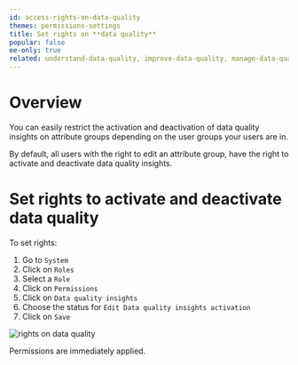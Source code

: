 ```yaml
---
id: access-rights-on-data-quality
themes: permissions-settings
title: Set rights on **data quality**
popular: false
ee-only: true
related: understand-data-quality, improve-data-quality, manage-data-quality
---
```


# Overview
You can easily restrict the activation and deactivation of data quality insights on attribute groups depending on the user groups your users are in.

By default, all users with the right to edit an attribute group, have the right to activate and deactivate data quality insights.

# Set rights to activate and deactivate data quality

To set rights:
1. Go to `System`  
2. Click on `Roles`
3. Select a `Role`
4. Click on `Permissions`
4. Click on `Data quality insights`
5. Choose the status for `Edit Data quality insights activation`
6. Click on `Save`

![rights on data quality](../img/rights-on-data-quality.png)

Permissions are immediately applied.
